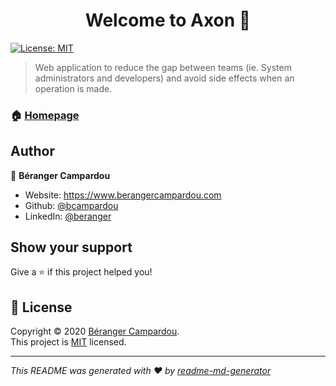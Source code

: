 <h1 align="center">Welcome to Axon 👋</h1>
<p>
  <a href="https://github.com/bcampardou/Axon/blob/master/LICENSE" target="_blank">
    <img alt="License: MIT" src="https://img.shields.io/badge/License-MIT-yellow.svg" />
  </a>
</p>

> Web application to reduce the gap between teams (ie. System administrators and developers) and avoid side effects when an operation is made.

### 🏠 [Homepage](https://axon.link)

## Author

👤 **Béranger Campardou**

* Website: https://www.berangercampardou.com
* Github: [@bcampardou](https://github.com/bcampardou)
* LinkedIn: [@beranger](https://linkedin.com/in/beranger)

## Show your support

Give a ⭐️ if this project helped you!

## 📝 License

Copyright © 2020 [Béranger Campardou](https://github.com/bcampardou).<br />
This project is [MIT](https://github.com/bcampardou/Axon/blob/master/LICENSE) licensed.

***
_This README was generated with ❤️ by [readme-md-generator](https://github.com/kefranabg/readme-md-generator)_